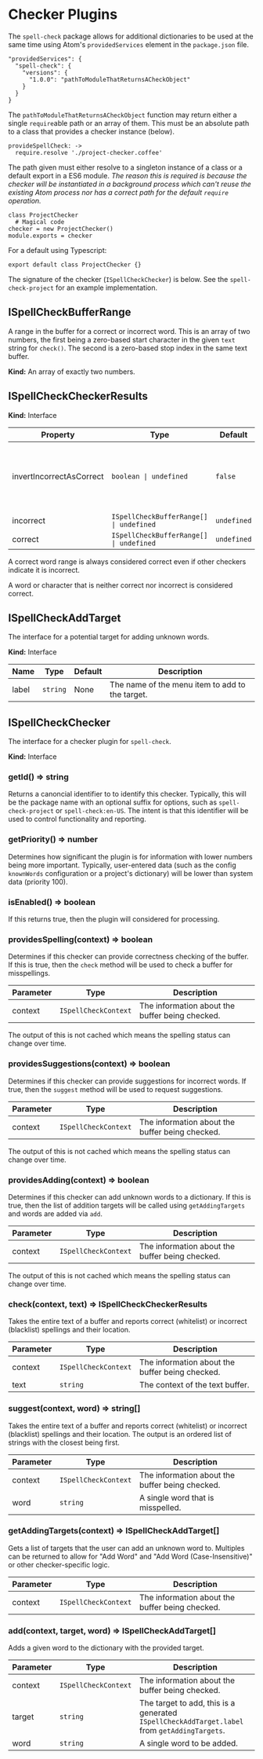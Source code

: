 # Checker Plugins

The `spell-check` package allows for additional dictionaries to be used at the same time using Atom's `providedServices` element in the `package.json` file.

    "providedServices": {
      "spell-check": {
        "versions": {
          "1.0.0": "pathToModuleThatReturnsACheckObject"
        }
      }
    }

The `pathToModuleThatReturnsACheckObject` function may return either a single `require`able path or an array of them. This must be an absolute path to a class that provides a checker instance (below).

    provideSpellCheck: ->
      require.resolve './project-checker.coffee'

The path given must either resolve to a singleton instance of a class or a default export in a ES6 module. *The reason this is required is because the checker will be instantiated in a background process which can't reuse the existing Atom process nor has a correct path for the default `require` operation.*

    class ProjectChecker
      # Magical code
    checker = new ProjectChecker()
    module.exports = checker

For a default using Typescript:

    export default class ProjectChecker {}

The signature of the checker (`ISpellCheckChecker`) is below. See the `spell-check-project` for an example implementation.

## ISpellCheckBufferRange

A range in the buffer for a correct or incorrect word. This is an array of two numbers, the first being a zero-based start character in the given `text` string for `check()`. The second is a zero-based stop index in the same text buffer.

**Kind:** An array of exactly two numbers.

## ISpellCheckCheckerResults

**Kind:** Interface

Property                 | Type                                   | Default     | Description
------------------------ | -------------------------------------- | ----------- | -----------
invertIncorrectAsCorrect | `boolean \| undefined`                  | `false`     | If true, assume everything no in the `incorrect` range is correct.
incorrect                | `ISpellCheckBufferRange[] \| undefined` | `undefined`
correct                  | `ISpellCheckBufferRange[] \| undefined` | `undefined`

A correct word range is always considered correct even if other checkers indicate it is incorrect.

A word or character that is neither correct nor incorrect is considered correct.

## ISpellCheckAddTarget

The interface for a potential target for adding unknown words.

**Kind:** Interface

Name                     | Type      | Default | Description
------------------------ | --------- | ------- | -----------
label                    | `string`  | None    | The name of the menu item to add to the target.

## ISpellCheckChecker

The interface for a checker plugin for `spell-check`.

**Kind:** Interface

### getId() ⇒ string

Returns a canoncial identifier to to identify this checker. Typically, this will be the package name with an optional suffix for options, such as `spell-check-project` or `spell-check:en-US`. The intent is that this identifier will be used to control functionality and reporting.

### getPriority() ⇒ number

Determines how significant the plugin is for information with lower numbers being more important. Typically, user-entered data (such as the config `knownWords` configuration or a project's dictionary) will be lower than system data (priority 100).

### isEnabled() ⇒ boolean

If this returns true, then the plugin will considered for processing.

### providesSpelling(context) ⇒ boolean

Determines if this checker can provide correctness checking of the buffer. If this is true, then the `check` method will be used to check a buffer for misspellings.

Parameter | Type                 | Description
--------- | -------------------- | -----------
context   | `ISpellCheckContext` | The information about the buffer being checked.

The output of this is not cached which means the spelling status can change over time.

### providesSuggestions(context) ⇒ boolean

Determines if this checker can provide suggestions for incorrect words. If true, then the `suggest` method will be used to request suggestions.

Parameter | Type                 | Description
--------- | -------------------- | -----------
context   | `ISpellCheckContext` | The information about the buffer being checked.

The output of this is not cached which means the spelling status can change over time.

### providesAdding(context) ⇒ boolean

Determines if this checker can add unknown words to a dictionary. If this is true, then the list of addition targets will be called using `getAddingTargets` and words are added via `add`.

Parameter | Type                 | Description
--------- | -------------------- | -----------
context   | `ISpellCheckContext` | The information about the buffer being checked.

The output of this is not cached which means the spelling status can change over time.

### check(context, text) ⇒ ISpellCheckCheckerResults

Takes the entire text of a buffer and reports correct (whitelist) or incorrect (blacklist) spellings and their location.

Parameter | Type                 | Description
--------- | -------------------- | -----------
context   | `ISpellCheckContext` | The information about the buffer being checked.
text      | `string`             | The context of the text buffer.

### suggest(context, word) ⇒ string[]

Takes the entire text of a buffer and reports correct (whitelist) or incorrect (blacklist) spellings and their location. The output is an ordered list of strings with the closest being first.

Parameter | Type                 | Description
--------- | -------------------- | -----------
context   | `ISpellCheckContext` | The information about the buffer being checked.
word      | `string`             | A single word that is misspelled.

### getAddingTargets(context) ⇒ ISpellCheckAddTarget[]

Gets a list of targets that the user can add an unknown word to. Multiples can be returned to allow for "Add Word" and "Add Word (Case-Insensitive)" or other checker-specific logic.

Parameter | Type                 | Description
--------- | -------------------- | -----------
context   | `ISpellCheckContext` | The information about the buffer being checked.

### add(context, target, word) ⇒ ISpellCheckAddTarget[]

Adds a given word to the dictionary with the provided target.

Parameter | Type                 | Description
--------- | -------------------- | -----------
context   | `ISpellCheckContext` | The information about the buffer being checked.
target    | `string`             | The target to add, this is a generated `ISpellCheckAddTarget.label` from `getAddingTargets`.
word      | `string`             | A single word to be added.
